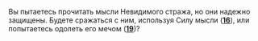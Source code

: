 Вы пытаетесь прочитать мысли Невидимого стража, но они надежно защищены. Будете сражаться с ним, используя Силу мысли ([**16**](#n_16)), или попытаетесь одолеть его мечом ([**19**](#n_19))?

